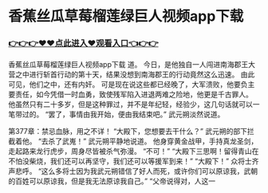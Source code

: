 # 香蕉丝瓜草莓榴莲绿巨人视频app下载

### <a href="https://github.com/xinfue/dunp/issues/2">👉👉👉♥♥点此进入♥观看入口👈👉👉</a>

香蕉丝瓜草莓榴莲绿巨人视频app下载
道。
    今日，是他独自一人闯进南海郡王大营之中进行斩首行动的第十天，结果没想到南海郡王的行动竟然这么迅速。
    由此可见，他们之中，还有内奸。
    可是现在说这些都已经晚了，大军溃败，他要负主要责任，如今凭借一时血勇，致使残军陷入进退两难之险地，他更是千古罪人。
    他虽然只有二十多岁，但是这种罪过，并不是年纪轻，经验少，这几句话就可以一笔带过的。
    “罢了，事情由我开始，便由我结束吧。”
    武元朔淡然说道。

第377章：禁忌血脉，用之不详！
    “大殿下，您想要去干什么？”
    武元朔的部下拦截着他。
    “去杀了武嵬！”
    武元朔平静地说道。
    他身穿黄金战甲，手持真龙圣剑，走起路来龙行虎步，周身尽皆被杀气弥漫。
    “不可！”
    “大殿下三思啊！留得青山在不怕没柴烧，我们还可以再坚守，我们还可以等援军到来！”
    “大殿下！”
    众将士齐声悲呼。
    “这么多将士因为我武元朔错信了好人而死，或许你们可以原谅我，武朝的百姓可以原谅我，但是我无法原谅我自己。”
    “父帝说得对，人这一
